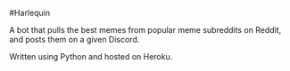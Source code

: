 #Harlequin

A bot that pulls the best memes from popular meme subreddits on 
Reddit, and posts them on a given Discord.

Written using Python and hosted on Heroku.